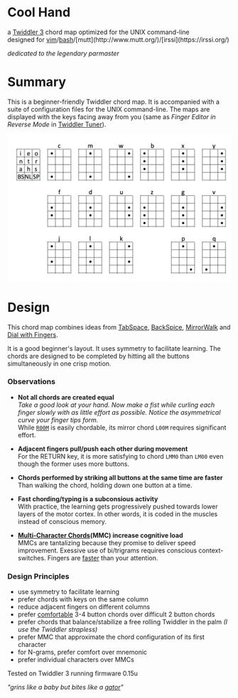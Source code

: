 # Cool Hand
a [Twiddler 3](http://twiddler.tekgear.com/index.html) chord map optimized for the UNIX command-line   
designed for [vim](http://www.vim.org/about.php)/[bash](https://en.wikipedia.org/wiki/Bash_(Unix_shell))/[mutt](http://www.mutt.org/)/[irssi](https://irssi.org/)  

*dedicated to the legendary parmaster*

# Summary
This is a beginner-friendly Twiddler chord map. It is accompanied with a suite of configuration files for the UNIX command-line. The maps are displayed with the keys facing away from you (same as *Finger Editor in Reverse Mode* in [Twiddler Tuner](http://twiddler.tekgear.com/tuner/)).

![](doc/coolhand-alphabet.png)

# Design
This chord map combines ideas from [TabSpace](http://rhodesmill.org/brandon/projects/tabspace-guide.pdf), [BackSpice](http://forum.tekgear.com/t/backspice-layout-config-fw-0-09/45), [MirrorWalk](http://forum.tekgear.com/t/on-the-walking-layout/195) and [Dial with Fingers](http://forum.tekgear.com/t/dial-with-fingers/317).

It is a good beginner's layout. It uses symmetry to facilitate learning.  The chords are designed to be completed by hitting all the buttons simultaneously in one crisp motion.

### Observations
- **Not all chords are created equal**  
*Take a good look at your hand. Now make a fist while curling each finger slowly with as little effort as possible. Notice the asymmetrical curve your finger tips form.*  
While [`R00M`](http://twiddler.tekgear.com/doc/doku.php?id=chordnotation) is easily chordable, its mirror chord `L00M` requires significant effort.


- **Adjacent fingers pull/push each other during movement**  
For the RETURN key, it is more satisfying to chord `LMM0` than `LM00` even though the former uses more buttons. 


- **Chords performed by striking all buttons at the same time are faster**  
Than walking the chord, holding down one button at a time. 


- **Fast chording/typing is a subconsious activity**  
With practice, the learning gets progressively pushed towards lower layers of the motor cortex. In other words, it is coded in the muscles instead of conscious memory.


- **[Multi-Character Chords](http://twiddler.tekgear.com/doc/doku.php?id=tuner_advanced)(MMC) increase cognitive load**  
MMCs are tantalizing because they promise to deliver speed improvement. Exessive use of bi/trigrams requires conscious context-switches. Fingers are [faster](http://www.goodreads.com/book/show/7873438-sleights-of-mind) than your attention.



### Design Principles

- use symmetry to facilitate learning
- prefer chords with keys on the same column
- reduce adjacent fingers on different columns
- prefer [comfortable](http://ivanwfr.github.io/Twiddler3-Layout/#div_twiddler3_fingers_agility) 3-4 button chords over difficult 2 button chords
- prefer chords that balance/stabilize a free rolling Twiddler in the palm 
*(I use the Twiddler strapless)*
- prefer MMC that approximate the chord configuration of its first character
- for N-grams, prefer comfort over mnemonic
- prefer individual characters over MMCs  
  
  
Tested on Twiddler 3 running firmware 0.15u  
  
*"grins like a baby but bites like a [gator](http://forum.tekgear.com/t/cool-hand-a-beginner-friendly-chord-map/335)"*  


